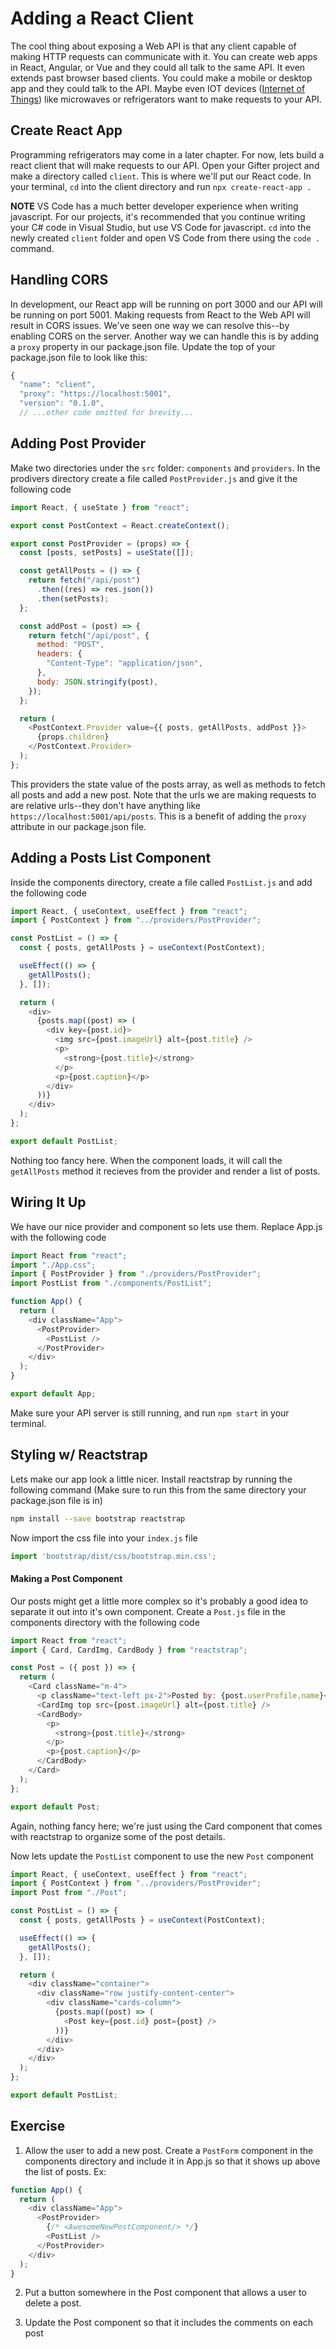 # Adding a React Client

The cool thing about exposing a Web API is that any client capable of making HTTP requests can communicate with it. You can create web apps in React, Angular, or Vue and they could all talk to the same API. It even extends past browser based clients. You could make a mobile or desktop app and they could talk to the API. Maybe even IOT devices ([Internet of Things](https://en.wikipedia.org/wiki/Internet_of_things)) like microwaves or refrigerators want to make requests to your API.

## Create React App
 
Programming refrigerators may come in a later chapter. For now, lets build a react client that will make requests to our API. Open your Gifter project and make a directory called `client`. This is where we'll put our React code. In your terminal, `cd` into the client directory and run `npx create-react-app .`

**NOTE** VS Code has a much better developer experience when writing javascript. For our projects, it's recommended that you continue writing your C# code in Visual Studio, but use VS Code for javascript. `cd` into the newly created `client` folder and open VS Code from there using the `code .` command.

## Handling CORS

In development, our React app will be running on port 3000 and our API will be running on port 5001. Making requests from React to the Web API will result in CORS issues. We've seen one way we can resolve this--by enabling CORS on the server. Another way we can handle this is by adding a `proxy` property in our package.json file. Update the top of your package.json file to look like this:

```js
{
  "name": "client",
  "proxy": "https://localhost:5001",
  "version": "0.1.0",
  // ...other code omitted for brevity...
```

## Adding Post Provider

Make two directories under the `src` folder: `components` and `providers`. In the prodivers directory create a file called `PostProvider.js` and give it the following code

```js
import React, { useState } from "react";

export const PostContext = React.createContext();

export const PostProvider = (props) => {
  const [posts, setPosts] = useState([]);

  const getAllPosts = () => {
    return fetch("/api/post")
      .then((res) => res.json())
      .then(setPosts);
  };

  const addPost = (post) => {
    return fetch("/api/post", {
      method: "POST",
      headers: {
        "Content-Type": "application/json",
      },
      body: JSON.stringify(post),
    });
  };

  return (
    <PostContext.Provider value={{ posts, getAllPosts, addPost }}>
      {props.children}
    </PostContext.Provider>
  );
};
```

This providers the state value of the posts array, as well as methods to fetch all posts and add a new post. Note that the urls we are making requests to are relative urls--they don't have anything like `https://localhost:5001/api/posts`. This is a benefit of adding the `proxy` attribute in our package.json file.

## Adding a Posts List Component

Inside the components directory, create a file called `PostList.js` and add the following code

```js
import React, { useContext, useEffect } from "react";
import { PostContext } from "../providers/PostProvider";

const PostList = () => {
  const { posts, getAllPosts } = useContext(PostContext);

  useEffect(() => {
    getAllPosts();
  }, []);

  return (
    <div>
      {posts.map((post) => (
        <div key={post.id}>
          <img src={post.imageUrl} alt={post.title} />
          <p>
            <strong>{post.title}</strong>
          </p>
          <p>{post.caption}</p>
        </div>
      ))}
    </div>
  );
};

export default PostList;
```

Nothing too fancy here. When the component loads, it will call the `getAllPosts` method it recieves from the provider and render a list of posts.

## Wiring It Up

We have our nice provider and component so lets use them. Replace App.js with the following code

```js
import React from "react";
import "./App.css";
import { PostProvider } from "./providers/PostProvider";
import PostList from "./components/PostList";

function App() {
  return (
    <div className="App">
      <PostProvider>
        <PostList />
      </PostProvider>
    </div>
  );
}

export default App;
```

Make sure your API server is still running, and run `npm start` in your terminal.

## Styling w/ Reactstrap

Lets make our app look a little nicer. Install reactstrap by running the following command (Make sure to run this from the same directory your package.json file is in)

```sh
npm install --save bootstrap reactstrap
```

Now import the css file into your `index.js` file

```js
import 'bootstrap/dist/css/bootstrap.min.css';
```

#### Making a Post Component

Our posts might get a little more complex so it's probably a good idea to separate it out into it's own component. Create a `Post.js` file in the components directory with the following code

```js
import React from "react";
import { Card, CardImg, CardBody } from "reactstrap";

const Post = ({ post }) => {
  return (
    <Card className="m-4">
      <p className="text-left px-2">Posted by: {post.userProfile.name}</p>
      <CardImg top src={post.imageUrl} alt={post.title} />
      <CardBody>
        <p>
          <strong>{post.title}</strong>
        </p>
        <p>{post.caption}</p>
      </CardBody>
    </Card>
  );
};

export default Post;
```

Again, nothing fancy here; we're just using the Card component that comes with reactstrap to organize some of the post details.

Now lets update the `PostList` component to use the new `Post` component

```js
import React, { useContext, useEffect } from "react";
import { PostContext } from "../providers/PostProvider";
import Post from "./Post";

const PostList = () => {
  const { posts, getAllPosts } = useContext(PostContext);

  useEffect(() => {
    getAllPosts();
  }, []);

  return (
    <div className="container">
      <div className="row justify-content-center">
        <div className="cards-column">
          {posts.map((post) => (
            <Post key={post.id} post={post} />
          ))}
        </div>
      </div>
    </div>
  );
};

export default PostList;
```

## Exercise

1. Allow the user to add a new post. Create a `PostForm` component in the components directory and include it in App.js so that it shows up above the list of posts. Ex:

```js
function App() {
  return (
    <div className="App">
      <PostProvider>
        {/* <AwesomeNewPostComponent/> */}
        <PostList />
      </PostProvider>
    </div>
  );
}
``` 

2. Put a button somewhere in the Post component that allows a user to delete a post.

3. Update the Post component so that it includes the comments on each post